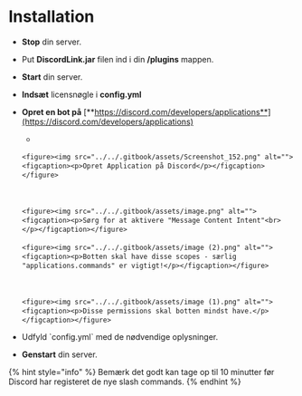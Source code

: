 # Installation

* **Stop** din server.
* Put **DiscordLink.jar** filen ind i din **/plugins** mappen.
* **Start** din server.
* **Indsæt** licensnøgle i **config.yml**
*   **Opret en bot på** [**https://discord.com/developers/applications**](https://discord.com/developers/applications)

    *

        <figure><img src="../../.gitbook/assets/Screenshot_152.png" alt=""><figcaption><p>Opret Application på Discord</p></figcaption></figure>



        <figure><img src="../../.gitbook/assets/image.png" alt=""><figcaption><p>Sørg for at aktivere "Message Content Intent"<br></p></figcaption></figure>

        <figure><img src="../../.gitbook/assets/image (2).png" alt=""><figcaption><p>Botten skal have disse scopes - særlig "applications.commands" er vigtigt!</p></figcaption></figure>



        <figure><img src="../../.gitbook/assets/image (1).png" alt=""><figcaption><p>Disse permissions skal botten mindst have.</p></figcaption></figure>


* Udfyld \`config.yml\` med de nødvendige oplysninger.
* **Genstart** din server.

{% hint style="info" %}
Bemærk det godt kan tage op til 10 minutter før Discord har registeret de nye slash commands.
{% endhint %}
